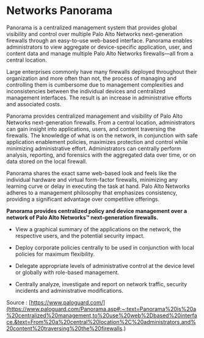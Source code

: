 # Networks Panorama

Panorama is a centralized management system that provides global
visibility and control over multiple Palo Alto Networks next-generation
firewalls through an easy-to-use web-based interface. Panorama enables
administrators to view aggregate or device-specific application, user,
and content data and manage multiple Palo Alto Networks firewalls—all
from a central location.

Large enterprises commonly have many firewalls deployed throughout their
organization and more often than not, the process of managing and
controlling them is cumbersome due to management complexities and
inconsistencies between the individual devices and centralized
management interfaces. The result is an increase in administrative
efforts and associated costs.

Panorama provides centralized management and visibility of Palo Alto
Networks next-generation firewalls. From a central location,
administrators can gain insight into applications, users, and content
traversing the firewalls. The knowledge of what is on the network, in
conjunction with safe application enablement policies, maximizes
protection and control while minimizing administrative effort.
Administrators can centrally perform analysis, reporting, and forensics
with the aggregated data over time, or on data stored on the local
firewall.

Panorama shares the exact same web-based look and feels like the
individual hardware and virtual form-factor firewalls, minimizing any
learning curve or delay in executing the task at hand. Palo Alto
Networks adheres to a management philosophy that emphasizes consistency,
providing a significant advantage over competitive offerings.

**Panorama provides centralized policy and device management over a
network of Palo Alto Networks™ next-generation firewalls.**

-   View a graphical summary of the applications on the network, the
    respective users, and the potential security impact.

-   Deploy corporate policies centrally to be used in conjunction with
    local policies for maximum flexibility.

-   Delegate appropriate levels of administrative control at the device
    level or globally with role-based management.

-   Centrally analyze, investigate and report on network traffic,
    security incidents and administrative modifications.

Source :
[https://www.paloguard.com/](https://www.paloguard.com/Panorama.asp#:~:text=Panorama%20is%20a%20centralized%20management,to%20use%20web%2Dbased%20interface.&text=From%20a%20central%20location%2C%20administrators,and%20content%20traversing%20the%20firewalls.)
